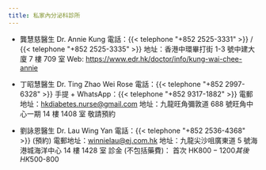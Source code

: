 ```yaml
---
title: 私家內分泌科診所
---
```


- 龔慧慈醫生 Dr. Annie Kung
  電話：{{< telephone "+852 2525-3331" >}} / {{< telephone "+852 2525-3335" >}}
  地址：香港中環畢打街 1-3 號中建大廈 7 樓 709 室
  Web: <https://www.edr.hk/doctor/info/kung-wai-chee-annie>

- 丁昭慧醫生 Dr. Ting Zhao Wei Rose
  電話：{{< telephone "+852 2997-6328" >}}
  手提 + WhatsApp：{{< telephone "+852 9317-1882" >}}
  電郵地址：<hkdiabetes.nurse@gmail.com>
  地址：九龍旺角彌敦道 688 號旺角中心一期 14 樓 1408 室
  敬請預約

- 劉詠恩醫生 Dr. Lau Wing Yan
  電話：{{< telephone "+852 2536-4368" >}} (預約)
  電郵地址：<winnielau@ej.com.hk>
  地址：九龍尖沙咀廣東道 5 號海港城海洋中心 14 樓 1428 室
  診金 (不包括藥費)：
  首次 HK$800-1200
  其後 HK$500-800
